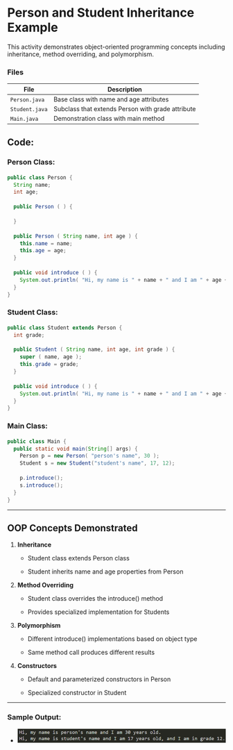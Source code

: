 # Person and Student Inheritance Example

This activity demonstrates object-oriented programming concepts including inheritance, method overriding, and polymorphism.


### Files
| File | Description |
|------|-------------|
| `Person.java` | Base class with name and age attributes |
| `Student.java` | Subclass that extends Person with grade attribute |
| `Main.java` | Demonstration class with main method |

## Code:

### Person Class:
```java
public class Person {
  String name;
  int age;

  public Person ( ) {

  }

  public Person ( String name, int age ) {
    this.name = name;
    this.age = age;
  }

  public void introduce ( ) {
    System.out.println( "Hi, my name is " + name + " and I am " + age + " years old." );
  }
}
```
### Student Class:
```java
public class Student extends Person {
  int grade;

  public Student ( String name, int age, int grade ) {
    super ( name, age );
    this.grade = grade;
  }

  public void introduce ( ) {
    System.out.println( "Hi, my name is " + name + " and I am " + age + " years old, and I am in grade " + grade + "." );
  }
}
```
### Main Class:
```java
public class Main {
  public static void main(String[] args) {
    Person p = new Person( "person's name", 30 );
    Student s = new Student("student's name", 17, 12);

    p.introduce();
    s.introduce();
  }
}
```
---
## OOP Concepts Demonstrated

1.  **Inheritance**
    
    -   Student class extends Person class
        
    -   Student inherits name and age properties from Person
        
2.  **Method Overriding**
    
    -   Student class overrides the introduce() method
        
    -   Provides specialized implementation for Students
        
3.  **Polymorphism**
    
    -   Different introduce() implementations based on object type
        
    -   Same method call produces different results
        
4.  **Constructors**
    
    -   Default and parameterized constructors in Person
        
    -   Specialized constructor in Student
---
### Sample Output:
- ![sample output](https://github.com/zoreladrean/Java-language-codes/blob/main/ActivitiesFromChatGPT/InheritancePractice/src/sampleOutput.PNG)